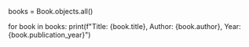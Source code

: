 
books = Book.objects.all()

for book in books:
    print(f"Title: {book.title}, Author: {book.author}, Year: {book.publication_year}")
